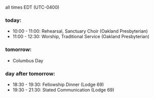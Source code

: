 all times EDT (UTC-0400)

### today:

* 10:00 - 11:00: Rehearsal, Sanctuary Choir (Oakland Presbyterian)
* 11:00 - 12:30: Worship, Traditional Service (Oakland Presbyterian)

### tomorrow:

* Columbus Day

### day after tomorrow:

* 18:30 - 19:30: Fellowship Dinner (Lodge 69)
* 19:30 - 21:30: Stated Communication (Lodge 69)
